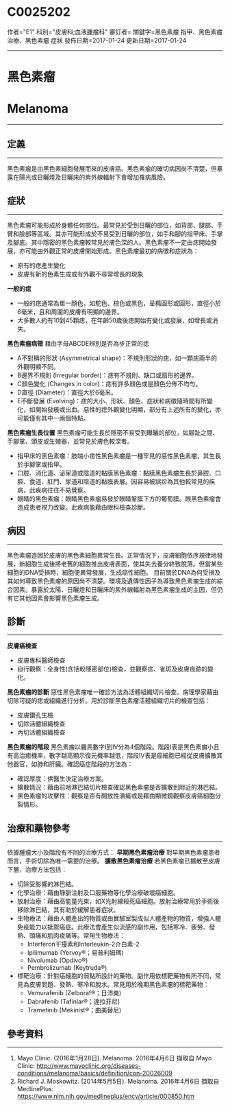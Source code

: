 # C0025202
作者="E1"
科別="皮膚科;血液腫瘤科"
審訂者=
關鍵字=黑色素瘤 指甲、黑色素瘤治療、黑色素瘤 症狀
發佈日期=2017-01-24
更新日期=2017-01-24

----------
# 黑色素瘤
# Melanoma
----------
## 定義
----------

黑色素瘤是由黑色素細胞發展而來的皮膚癌。黑色素瘤的確切病因尚不清楚，但暴露在陽光或日曬燈及日曬床的紫外線輻射下會增加罹病風險。

## 症狀
----------

黑色素瘤可能形成於身體任何部位。最常見於受到日曬的部位，如背部、腿部、手臂和臉部等區域。其亦可能形成於不易受到日曬的部位，如手和腳的指甲床、手掌及腳底。其中隱密的黑色素瘤較常見於膚色深的人。黑色素瘤不一定由痣開始發展，亦可能由外觀正常的皮膚開始形成。黑色素瘤最初的病徵和症狀為：

- 原有的痣產生變化
- 皮膚有新的色素生成或有外觀不尋常增長的現象

**一般的痣**

- 一般的痣通常為單一顏色，如駝色、棕色或黑色，呈橢圓形或圓形，直徑小於6毫米，且和周圍的皮膚有明顯的邊界。
- 大多數人約有10到45顆痣，在年齡50歲後痣開始有變化或發展，如增長或消失。

**黑色素瘤病徵**
藉由字母ABCDE辨別是否為步正常的痣

- A不對稱的形狀 (Asymmetrical shape)：不規則形狀的痣，如一顆痣兩半的外觀明顯不同。
- B邊界不規則 (Irregular border)：痣有不規則、缺口或扇形的邊界。
- C顏色變化 (Changes in color)：痣有許多顏色或是顏色分佈不均勻。
- D直徑 (Diameter)：直徑大於6毫米。
- E不斷發展 (Evolving)：痣的大小、形狀、顏色、症狀和病徵隨時間有所變化，如開始發癢或出血。惡性的痣外觀變化明顯，部分有上述所有的變化，亦可能僅有其中一兩個特點。

**黑色素瘤生長位置**
黑色素瘤可能生長於隱密不易受到曝曬的部位，如腳趾之間、手腳掌、頭皮或生殖器，並常見於膚色較深者。

- 指甲床的黑色素瘤：肢端小痣性黑色素瘤是一種罕見的惡性黑色素瘤，其生長於手腳掌或指甲。
- 口腔、消化道、泌尿道或陰道的黏膜黑色素瘤：黏膜黑色素瘤生長於鼻腔、口腔、食道、肛門、尿道和陰道的黏膜表層。因容易被誤診為其他較常見的疾病，此疾病往往不易覺察。
- 眼睛的黑色素瘤：眼睛黑色素瘤易發於眼睛鞏膜下方的葡萄膜。眼黑色素瘤會造成患者視力改變。此疾病能藉由眼科檢查診斷。
## 病因
----------

黑色素瘤造因於皮膚的黑色素細胞異常生長。正常情況下，皮膚細胞依序規律地發展，新細胞生成後將老舊的細胞推出皮膚表面，使其失去養分終致脫落。但當某些細胞的DNA受損時，細胞便異常發展，生成癌性細胞。
目前關於DNA為何受損及其如何導致黑色素瘤的原因尚不清楚。環境及遺傳性因子為導致黑色素瘤生成的綜合因素。暴露於太陽、日曬燈和日曬床的紫外線輻射為黑色素瘤生成的主因，但仍有它其他因素會影響黑色素瘤生成。

## 診斷
----------

**皮膚癌檢查**

- 皮膚專科醫師檢查
- 自行觀察：全身性(含括較隱密部位)檢查，並觀察痣、雀斑及皮膚痕跡的變化。

**黑色素瘤的診斷**
惡性黑色素瘤唯一確診方法為活體組織切片檢查。病理學家藉由切除可疑的痣或組織進行分析。用於診斷黑色素瘤活體組織切片的檢查包括：

- 皮膚鑽孔生檢
- 切除活體組織檢查
- 內切活體組織檢查

**黑色素瘤的階段**
黑色素瘤以羅馬數字I到IV分為4個階段。階段I表是黑色素瘤小且有高治癒機率，數字越高顯示復元機率越低，階段IV表是癌細胞已經從皮膚擴散其他器官，如肺和肝臟。確認癌症階段的方法為：

- 確認厚度：供醫生決定治療方案。
- 擴散情況：藉由前哨淋巴結切片檢查確認黑色素瘤是否擴散到附近的淋巴結。
- 黑色素瘤的攻擊性：觀察是否有開放性潰瘍或是藉由顯微鏡觀察皮膚癌細胞分裂情形。
## 治療和藥物參考
----------

依據腫瘤大小及階段有不同的治療方式：
**早期黑色素瘤治療**
對早期黑色素瘤患者而言，手術切除為唯一需要的治療。
**擴散黑色素瘤治療**
若黑色素瘤已擴散至皮膚下層，治療方法包括：

- 切除受影響的淋巴結。
- 化學治療：藉由靜脈注射及口服藥物等化學治療破壞癌細胞。
- 放射治療：藉由高能量光束，如X光射線殺死癌細胞。放射治療常用於手術後移除淋巴結，其有助於緩解患者症狀。
- 生物療法：藉由人體產出的物質或由實驗室製成似人體產物的物質，增強人體免疫能力以抵禦癌症。此療法會產生似流感的副作用，包括寒冷、疲勞、發熱、頭痛和肌肉痠痛等。常用生物療法：
  - Interferon干擾素和Interleukin-2介白素-2
  - Ipilimumab (Yervoy®；易普利姆瑪)
  - Nivolumab (Opdivo®) 
  - Pembrolizumab (Keytruda®)
- 標靶治療：針對癌細胞的弱點所設計的藥物。副作用依標靶藥物有所不同，常見為皮膚問題、發熱、寒冷和脫水。常見用於晚期黑色素瘤的標靶藥物：
  - Vemurafenib (Zelboraf®；日沛樂)
  - Dabrafenib (Tafinlar®；達拉菲尼) 
  - Trametinib (Mekinist®；曲美替尼)
## 參考資料
----------
1. Mayo Clinic. (2016年1月28日). Melanoma. 2016年4月6日 擷取自 Mayo Clinic: http://www.mayoclinic.org/diseases-conditions/melanoma/basics/definition/con-20026009
2. Richard J. Moskowitz. (2014年5月5日). Melanoma. 2016年4月6日 擷取自 MedlinePlus: https://www.nlm.nih.gov/medlineplus/ency/article/000850.htm

